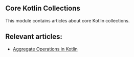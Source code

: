 ## Core Kotlin Collections

This module contains articles about core Kotlin collections.

## Relevant articles:

- [Aggregate Operations in Kotlin](https://www.baeldung.com/kotlin/aggregate-operations)
